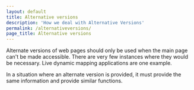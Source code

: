 ```yaml
---
layout: default
title: Alternative versions
description: 'How we deal with Alternative Versions'
permalink: /alternativeversions/
page_title: Alternative versions
---
```

Alternate versions of web pages should only be used when the main page can't be made accessible. There are very few instances where they would be necessary. Live dynamic mapping applications are one example. 

In a situation where an alternate version is provided, it must provide the same information and provide similar functions. 